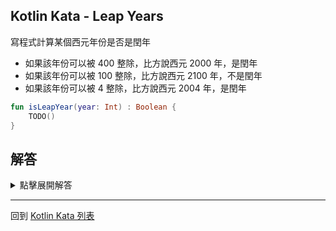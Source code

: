 ## Kotlin Kata - Leap Years

寫程式計算某個西元年份是否是閏年

- 如果該年份可以被 400 整除，比方說西元 2000 年，是閏年
- 如果該年份可以被 100 整除，比方說西元 2100 年，不是閏年
- 如果該年份可以被 4 整除，比方說西元 2004 年，是閏年


```kotlin
fun isLeapYear(year: Int) : Boolean {
    TODO()
}
```

## 解答
<details>
  <summary>點擊展開解答</summary>
  
我原本的做法是用 if 判斷，用 `return when` 作法更好

```kotlin
fun isLeapYear(year: Int) : Boolean {
     return when {
        year % 400 == 0 -> true
        year % 100 == 0 -> false
        else -> year % 4 == 0
    } 
}
```
</details>

------

回到 [Kotlin Kata 列表](index.md)
